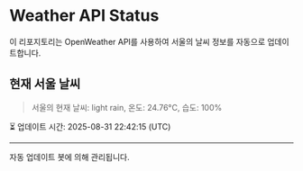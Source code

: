 
# Weather API Status

이 리포지토리는 OpenWeather API를 사용하여 서울의 날씨 정보를 자동으로 업데이트합니다.

## 현재 서울 날씨
> 서울의 현재 날씨: light rain, 온도: 24.76°C, 습도: 100%

⏳ 업데이트 시간: 2025-08-31 22:42:15 (UTC)

---
자동 업데이트 봇에 의해 관리됩니다.
